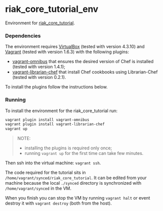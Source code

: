 riak_core_tutorial_env
=============

Environment for [riak_core_tutorial](https://github.com/mentels/riak_core_tutorial).

### Dependencies ###

The environment requires [VirtualBox](https://www.virtualbox.org/)
(tested with version 4.3.10) and [Vagrant](https://www.vagrantup.com/)
(tested with version 1.6.3) with the following plugins:
* [vagrant-omnibus](https://github.com/schisamo/vagrant-omnibus) that
  ensures the desired version of Chef is installed (tested with version
  1.4.1);
* [vagrant-librarian-chef](https://github.com/jimmycuadra/vagrant-librarian-chef)
  that install Chef cookbooks using Librarian-Chef (tested with version
  0.2.1).

To install the plugins follow the instructions below.

### Running ###

To install the environment for the riak_core_tutorial run:

```bash
vagrant plugin install vagrant-omnibus
vagrant plugin install vagrant-librarian-chef
vagrant up
```

> NOTE:
> * installing the plugins is required only once;
> * running `vagrant up` for the first time can take few minutes.

Then ssh into the virtual machine: `vagrant ssh`.

The code required for the tutorial sits in
`/home/vagrant/synced/riak_core_tutorial`. It can be edited from your
machine because the local `./synced` directory is synchronized with
`/home/vagrant/synced` in the VM.

When you finish you can stop the VM by running `vagrant halt` or event
destroy it with `vagrant destroy` (both from the host).

